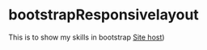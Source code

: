 # bootstrapResponsivelayout
This is to show my skills in bootstrap
[Site host]((https://gogo200202.github.io/bootstrapResponsivelayout/)https://gogo200202.github.io/bootstrapResponsivelayout/))
